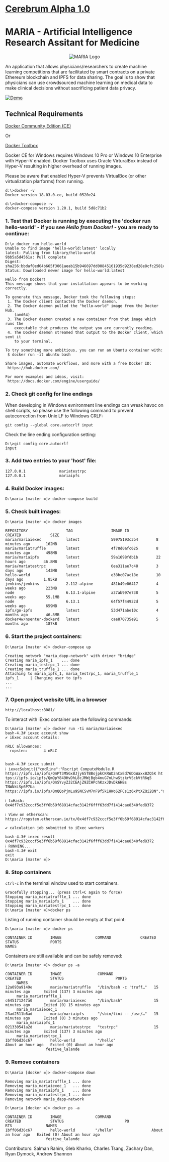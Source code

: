 # [Cerebrum Alpha 1.0](https://cs6440-s18-prj44.apps.hdap.gatech.edu/)
# MARIA - Artificial Intelligence Research Assitant for Medicine

<p align="center">
  <img src="./logo.png" alt="MARIA Logo"/>
</p>

An application that allows physicians/researchers to create machine learning competitions that are facilitated by smart contracts on a private Ethereum blockchain and IPFS for data sharing. The goal is to show that physicians can use crowdsourced machine learning on medical data to make clinical decisions without sacrificing patient data privacy.

[![Demo](https://img.youtube.com/vi/ZFcQmk975SM/0.jpg)](https://www.youtube.com/watch?v=ZFcQmk975SM)

## Technical Requirements

[Docker Community Edition (CE)](https://docs.docker.com/install/)

Or

[Docker Toolbox](https://docs.docker.com/toolbox/overview/)

Docker CE for Windows requires Windows 10 Pro or Windows 10 Enterprise with Hyper-V enabled.
Docker Toolbox uses Oracle VirturalBox instead of Hyper-V resulting in higher overhead of running images.

Please be aware that enabled Hyper-V prevents VirtualBox (or other virtualization plarforms) from running.

```
d:\>docker -v
Docker version 18.03.0-ce, build 0520e24

d:\>docker-compose -v
docker-compose version 1.20.1, build 5d8c71b2
```

### 1. Test that Docker is running by executing the 'docker run hello-world' - if you see *Hello from Docker!* - you are ready to continue:
```
D:\> docker run hello-world
Unable to find image 'hello-world:latest' locally
latest: Pulling from library/hello-world
9bb5a5d4561a: Pull complete
Digest: sha256:bbdaf0ed64b665f3061aeab15b946697dd00845161935d9238ed28e8cfc2581c
Status: Downloaded newer image for hello-world:latest

Hello from Docker!
This message shows that your installation appears to be working correctly.

To generate this message, Docker took the following steps:
 1. The Docker client contacted the Docker daemon.
 2. The Docker daemon pulled the "hello-world" image from the Docker Hub.
    (amd64)
 3. The Docker daemon created a new container from that image which runs the
    executable that produces the output you are currently reading.
 4. The Docker daemon streamed that output to the Docker client, which sent it
    to your terminal.

To try something more ambitious, you can run an Ubuntu container with:
 $ docker run -it ubuntu bash

Share images, automate workflows, and more with a free Docker ID:
 https://hub.docker.com/

For more examples and ideas, visit:
 https://docs.docker.com/engine/userguide/

```

### 2. Check git config for line endings
When developing in Windows evnironment line endings can wreak havoc on shell scripts, so please use the following command to prevent autocorrection from Unix LF to Windows CRLF:
```
git config --global core.autocrlf input
```

Check the line ending configuration setting:
```
D:\>git config core.autocrlf
input
```
### 3. Add two entries to your 'host' file:
```
127.0.0.1               mariatestrpc
127.0.0.1               mariaipfs
```

### 4. Build Docker images:
```
D:\maria [master ≡]> docker-compose build
```

### 5. Check built images:
```
D:\maria [master ≡]> docker images

REPOSITORY                 TAG                 IMAGE ID            CREATED             SIZE
maria/mariaiexec           latest              59975193c3b4        8 minutes ago       162MB
maria/mariatruffle         latest              4f78d0afc625        8 minutes ago       498MB
maria/mariaipfs            latest              59a1698fdb1b        22 hours ago        46.8MB
maria/mariatestrpc         latest              6ea311ae7c48        3 days ago          143MB
hello-world                latest              e38bc07ac18e        10 days ago         1.85kB
jenkins/jenkins            2.112-alpine        481b49e06417        4 weeks ago         223MB
node                       6.13.1-alpine       a37ab997e738        5 weeks ago         55.1MB
node                       6.13.1              64f57f44922d        5 weeks ago         659MB
ipfs/go-ipfs               latest              53d471abe10c        4 months ago        46.8MB
docker4w/nsenter-dockerd   latest              cae870735e91        5 months ago        187kB
```
### 6. Start the project containers:
```
D:\maria [master ≡]> docker-compose up

Creating network "maria_dapp-network" with driver "bridge"
Creating maria_ipfs_1    ... done
Creating maria_testrpc_1 ... done
Creating maria_truffle_1 ... done
Attaching to maria_ipfs_1, maria_testrpc_1, maria_truffle_1
ipfs_1     | Changing user to ipfs
...
...
```
### 7. Open project website URL in a browser
```
http://localhost:8081/
```

To interact with iExec container use the following commands:
```
D:\maria [master ≡]> docker run -ti maria/mariaiexec
bash-4.3# iexec account show
✔ iExec account details:

nRLC allowances:
  ropsten:       4 nRLC


bash-4.3# iexec submit
ℹ iexecSubmit({"cmdline":"Rscript ComputeModule.R https://ipfs.io/ipfs/QmPT3M5GxBJjy65TBBojpkCKRWD2nCxEd76DGWaxxBZQ5K ht
tps://ipfs.io/ipfs/QmQpY849HvDhL8cJMWjBgb4nuG7nLhwStzkrVSckVtR6q5 https://ipfs.io/ipfs/QmSYvyZJ2CEAjZ9ZCHPchKzxJDvDk6HBs
TNWNkLSp6P7Ua https://ipfs.io/ipfs/QmQQoPjmLu9SNCSvM7nF9f5k1HWoS2FCs1z6xPtXZQi2QN","dirinuri":"https://raw.githubusercontent.com/WorldCerebrum/MARIA/master/iexec/apps/ComputeModule.R"})

ℹ txHash: 0x4df7c932cccf5e3ff6b59f68914cfac3142f6fff63dd7f1414cae8340fed8372

ℹ View on etherscan: https://ropsten.etherscan.io/tx/0x4df7c932cccf5e3ff6b59f68914cfac3142f6fff63dd7f1414cae8340fed8372

✔ calculation job submitted to iExec workers

bash-4.3# iexec result 0x4df7c932cccf5e3ff6b59f68914cfac3142f6fff63dd7f1414cae8340fed8372
ℹ RUNNING...
bash-4.3# exit
exit
D:\maria [master ≡]>
```

### 8. Stop containers
```ctrl-c``` in the terminal window used to start containers.
```
Gracefully stopping... (press Ctrl+C again to force)
Stopping maria_mariatruffle_1 ... done
Stopping maria_mariaipfs_1    ... done
Stopping maria_mariatestrpc_1 ... done
D:\maria [master ≡]>docker ps
```

Listing of running container should be empty at that point:
```
D:\maria [master ≡]> docker ps

CONTAINER ID        IMAGE               COMMAND             CREATED             STATUS              PORTS
NAMES
```

Containers are still available and can be safely removed:
```
D:\maria [master ≡]> docker ps -a

CONTAINER ID        IMAGE                COMMAND                  CREATED             STATUS                       PORTS
     NAMES
12a093a9149e        maria/mariatruffle   "/bin/bash -c 'truff…"   15 minutes ago      Exited (137) 3 minutes ago
     maria_mariatruffle_1
c645171247a0        maria/mariaiexec     "/bin/bash"              15 minutes ago      Exited (0) 15 minutes ago
     maria_mariaiexec_1
23ad2511b6ad        maria/mariaipfs      "/sbin/tini -- /usr/…"   15 minutes ago      Exited (0) 3 minutes ago
     maria_mariaipfs_1
021330541a2d        maria/mariatestrpc   "testrpc"                15 minutes ago      Exited (137) 3 minutes ago
     maria_mariatestrpc_1
1bff06d36c67        hello-world          "/hello"                 About an hour ago   Exited (0) About an hour ago
                  festive_lalande     
```

### 9. Remove containers

```
D:\maria [docker ≡]> docker-compose down

Removing maria_mariatruffle_1 ... done
Removing maria_mariaiexec_1   ... done
Removing maria_mariaipfs_1    ... done
Removing maria_mariatestrpc_1 ... done
Removing network maria_dapp-network

D:\maria [docker ≡]> docker ps -a

CONTAINER ID        IMAGE               COMMAND                  CREATED             STATUS                           PO
RTS               NAMES
1bff06d36c67        hello-world         "/hello"                 About an hour ago   Exited (0) About an hour ago
                  festive_lalande
```

Contributors: Salman Rahim, Gleb Kharko, Charles Tsang, Zachary Dan, Ryan Dymock, Andrew Shannon
